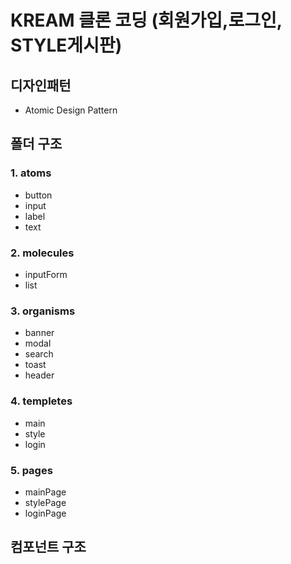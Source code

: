 # KREAM 클론 코딩 (회원가입,로그인, STYLE게시판)

## 디자인패턴

- Atomic Design Pattern

## 폴더 구조

### 1. atoms

- button
- input
- label
- text

### 2. molecules

- inputForm
- list

### 3. organisms

- banner
- modal
- search
- toast
- header

### 4. templetes

- main
- style
- login

### 5. pages

- mainPage
- stylePage
- loginPage

## 컴포넌트 구조
